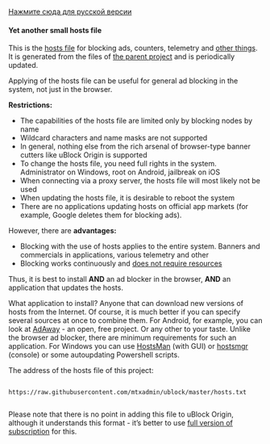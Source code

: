 [Нажмите сюда для русской версии](hosts_file_ru.md)

#### Yet another small hosts file

This is the [hosts file](https://en.wikipedia.org/wiki/Hosts_(file)) for blocking ads, counters, telemetry and [other things](policy_en.md). It is generated from the files of [the parent project](../README_en.md) and is periodically updated.

Applying of the hosts file can be useful for general ad blocking in the system, not just in the browser.

**Restrictions:**
- The capabilities of the hosts file are limited only by blocking nodes by name
- Wildcard characters and name masks are not supported
- In general, nothing else from the rich arsenal of browser-type banner cutters like uBlock Origin is supported
- To change the hosts file, you need full rights in the system. Administrator on Windows, root on Android, jailbreak on iOS
- When connecting via a proxy server, the hosts file will most likely not be used
- When updating the hosts file, it is desirable to reboot the system
- There are no applications updating hosts on official app markets (for example, Google deletes them for blocking ads).

However, there are **advantages:**
- Blocking with the use of hosts applies to the entire system. Banners and commercials in applications, various telemetry and other
- Blocking works continuously and [does not require resources](hosts_file_performance_en.md)

Thus, it is best to install **AND** an ad blocker in the browser, **AND** an application that updates the hosts.

What application to install? Anyone that can download new versions of hosts from the Internet. Of course, it is much better if you can specify several sources at once to combine them. For Android, for example, you can look at [AdAway](https://github.com/AdAway/AdAway) - an open, free project. Or any other to your taste. Unlike the browser ad blocker, there are minimum requirements for such an application. For Windows you can use [HostsMan](http://www.abelhadigital.com/hostsman/) (with GUI) or [hostsmgr](https://github.com/henrypp/hostsmgr) (console) or some autoupdating Powershell scripts.

The address of the hosts file of this project:
> ```
``https://raw.githubusercontent.com/mtxadmin/ublock/master/hosts.txt``
> ```

Please note that there is no point in adding this file to uBlock Origin, although it understands this format - it’s better to use [full version of subscription](../README.md) for this.
